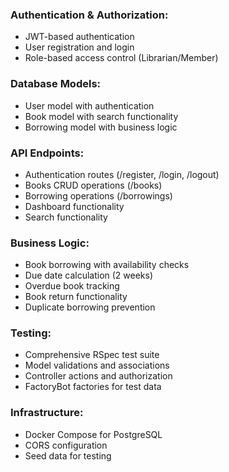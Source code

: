 ### Authentication & Authorization:
- JWT-based authentication
- User registration and login
- Role-based access control (Librarian/Member)

### Database Models:
- User model with authentication
- Book model with search functionality
- Borrowing model with business logic

### API Endpoints:
- Authentication routes (/register, /login, /logout)
- Books CRUD operations (/books)
- Borrowing operations (/borrowings)
- Dashboard functionality
- Search functionality

### Business Logic:
- Book borrowing with availability checks
- Due date calculation (2 weeks)
- Overdue book tracking
- Book return functionality
- Duplicate borrowing prevention

### Testing:
- Comprehensive RSpec test suite
- Model validations and associations
- Controller actions and authorization
- FactoryBot factories for test data

### Infrastructure:
- Docker Compose for PostgreSQL
- CORS configuration
- Seed data for testing